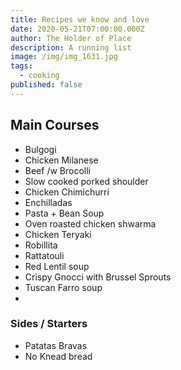 ```yaml
---
title: Recipes we know and love
date: 2020-05-21T07:00:00.000Z
author: The Holder of Place
description: A running list
image: /img/img_1631.jpg
tags:
  - cooking
published: false
---
```

## Main Courses

* Bulgogi 
* Chicken Milanese
* Beef /w Brocolli
* Slow cooked porked shoulder
* Chicken Chimichurri
* Enchilladas 
* Pasta + Bean Soup
* Oven roasted chicken shwarma
* Chicken Teryaki
* Robillita
* Rattatouli
* Red Lentil soup 
* Crispy Gnocci with Brussel Sprouts
* Tuscan Farro soup
*

### Sides / Starters

* Patatas Bravas
* No Knead bread